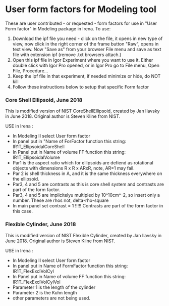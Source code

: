 # User form factors for Modeling tool
These are user contributed - or requested - form factors for use in "User Form factor" in Modeling package in Irena. 
To use:
1. Download the ipf file you need - click on the file, it opens in new type of view, now click in the right corner of the frame button "Raw", opens in text view. Now "Save as" from your browser File menu and save as text file with extension ipf (remove .txt browsers attach.) 
2. Open this ipf file in Igor Experiment where you want to use it. Either double click with Igor Pro opened, or in Igor Pro go to File menu, Open File, Procedure... 
3. Keep the ipf file in that experiment, if needed minimize or hide, do NOT kill
4. Follow these instructions below to setup that specific Form factor


### Core Shell Ellipsoid, June 2018
This is modified version of NIST CoreShellEllipsoid, created by Jan Ilavsky in June 2018. Original author is Steven Kline from NIST. 

USE in Irena :
* In Modeling II select User form factor 
* In panel put in "Name of ForFactor function this string:    IR1T_EllipsoidalCoreShell
* In Panel put in Name of volume FF function this string:     IR1T_EllipsoidalVolume
* Par1 is the aspect ratio which for ellipsoids are defiend as rotational objects with dimensions R x R x ARxR, note, AR=1 may fail. 
* Par 2 is shell thickness in A, and it is the same thickness everywhere on the ellipsoid. 
* Par3, 4 and 5 are contrasts as this is core shell system and contrasts are part of the form factor. 
* Par3, 4 and 5 are implicitelyu multipled by 10^10cm^-2, so insert only a number. These are rhos not, delta-rho-square
* In main panel set contrast = 1 !!!!! Contrasts are part of the form factor in this case. 


### Flexible Cylinder, June 2018
This is modified version of NIST Flexible Cylinder, created by Jan Ilavsky in June 2018. Original author is Steven Kline from NIST. 

USE in Irena :
* In Modeling II select User form factor 
* In panel put in Name of FormFactor function this string:    IR1T_FlexExclVolCyl
* In Panel put in Name of volume FF function this string:    IR1T_FlexExclVolCylVol
* Parameter 1 is the length of the cylinder
* Parameter 2 is the Kuhn length
* other parameters are not being used. 
